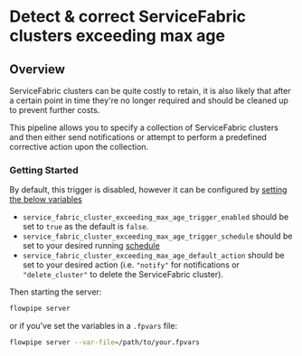 # Detect & correct ServiceFabric clusters exceeding max age

## Overview

ServiceFabric clusters can be quite costly to retain, it is also likely that after a certain point in time they're no longer required and should be cleaned up to prevent further costs.

This pipeline allows you to specify a collection of ServiceFabric clusters and then either send notifications or attempt to perform a predefined corrective action upon the collection.

### Getting Started

By default, this trigger is disabled, however it can be configured by [setting the below variables](https://flowpipe.io/docs/build/mod-variables#passing-input-variables)
- `service_fabric_cluster_exceeding_max_age_trigger_enabled` should be set to `true` as the default is `false`.
- `service_fabric_cluster_exceeding_max_age_trigger_schedule` should be set to your desired running [schedule](https://flowpipe.io/docs/flowpipe-hcl/trigger/schedule#more-examples)
- `service_fabric_cluster_exceeding_max_age_default_action` should be set to your desired action (i.e. `"notify"` for notifications or `"delete_cluster"` to delete the ServiceFabric cluster).

Then starting the server:
```sh
flowpipe server
```

or if you've set the variables in a `.fpvars` file:
```sh
flowpipe server --var-file=/path/to/your.fpvars
```